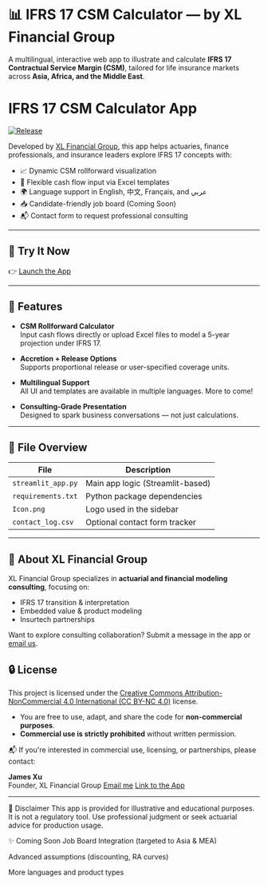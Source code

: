 # 📊 IFRS 17 CSM Calculator — by XL Financial Group

A multilingual, interactive web app to illustrate and calculate **IFRS 17 Contractual Service Margin (CSM)**, tailored for life insurance markets across **Asia, Africa, and the Middle East**.

# IFRS 17 CSM Calculator App

[![Release](https://img.shields.io/github/v/release/XLFinancialGroup/ifrs17-csm-app)](https://github.com/XLFinancialGroup/ifrs17-csm-app/releases)

Developed by [XL Financial Group](#), this app helps actuaries, finance professionals, and insurance leaders explore IFRS 17 concepts with:

- 📈 Dynamic CSM rollforward visualization
- 🧮 Flexible cash flow input via Excel templates
- 🌍 Language support in English, 中文, Français, and عربي
- 📥 Candidate-friendly job board (Coming Soon)
- 📬 Contact form to request professional consulting

---

## 🚀 Try It Now

👉 [Launch the App](https://ifrs17-csm-app.streamlit.app/)

---

## 🧰 Features

- **CSM Rollforward Calculator**  
  Input cash flows directly or upload Excel files to model a 5-year projection under IFRS 17.

- **Accretion + Release Options**  
  Supports proportional release or user-specified coverage units.

- **Multilingual Support**  
  All UI and templates are available in multiple languages. More to come!

- **Consulting-Grade Presentation**  
  Designed to spark business conversations — not just calculations.

---

## 📂 File Overview

| File | Description |
|------|-------------|
| `streamlit_app.py` | Main app logic (Streamlit-based) |
| `requirements.txt` | Python package dependencies |
| `Icon.png` | Logo used in the sidebar |
| `contact_log.csv` | Optional contact form tracker |

---

## 💼 About XL Financial Group

XL Financial Group specializes in **actuarial and financial modeling consulting**, focusing on:
- IFRS 17 transition & interpretation
- Embedded value & product modeling
- Insurtech partnerships

Want to explore consulting collaboration? Submit a message in the app or [email us](mailto:jamesxuwansi@gmail.com).

## 🔒 License

This project is licensed under the [Creative Commons Attribution-NonCommercial 4.0 International (CC BY-NC 4.0)](https://creativecommons.org/licenses/by-nc/4.0/) license.

- You are free to use, adapt, and share the code for **non-commercial purposes**.
- **Commercial use is strictly prohibited** without written permission.

📬 If you're interested in commercial use, licensing, or partnerships, please contact:

**James Xu**  
Founder, XL Financial Group 
[Email me](jamesxuwansi@gmail.com)
[Link to the App](https://ifrs17-csm-app.streamlit.app/)

---

📜 Disclaimer
This app is provided for illustrative and educational purposes. It is not a regulatory tool. Use professional judgment or seek actuarial advice for production usage.

✨ Coming Soon
Job Board Integration (targeted to Asia & MEA)

Advanced assumptions (discounting, RA curves)

More languages and product types
